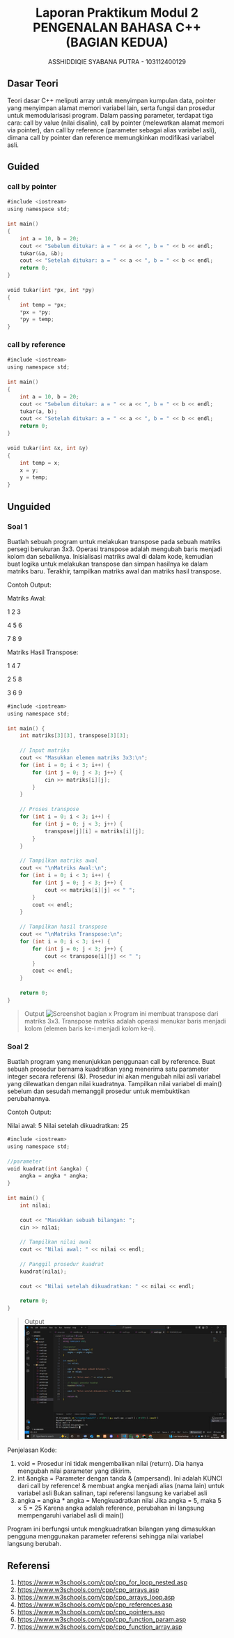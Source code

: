 # <h1 align="center">Laporan Praktikum Modul 2 <br> PENGENALAN BAHASA C++ (BAGIAN KEDUA)</h1>
<p align="center">ASSHIDDIQIE SYABANA PUTRA - 103112400129                                            </p>

## Dasar Teori

Teori dasar C++ meliputi array untuk menyimpan kumpulan data, pointer yang menyimpan alamat memori variabel lain, serta fungsi dan prosedur untuk memodularisasi program. Dalam passing parameter, terdapat tiga cara: call by value (nilai disalin), call by pointer (melewatkan alamat memori via pointer), dan call by reference (parameter sebagai alias variabel asli), dimana call by pointer dan reference memungkinkan modifikasi variabel asli.

## Guided

### call by pointer

```go
#include <iostream>
using namespace std;

int main()
{
    int a = 10, b = 20;
    cout << "Sebelum ditukar: a = " << a << ", b = " << b << endl;
    tukar(&a, &b);
    cout << "Setelah ditukar: a = " << a << ", b = " << b << endl;
    return 0;
}

void tukar(int *px, int *py)
{
    int temp = *px;
    *px = *py;
    *py = temp;
}
```

### call by reference

```go
#include <iostream>
using namespace std;

int main()
{
    int a = 10, b = 20;
    cout << "Sebelum ditukar: a = " << a << ", b = " << b << endl;
    tukar(a, b);
    cout << "Setelah ditukar: a = " << a << ", b = " << b << endl;
    return 0;
}

void tukar(int &x, int &y)
{
    int temp = x;
    x = y;
    y = temp;
}
```

## Unguided

### Soal 1

Buatlah sebuah program untuk melakukan transpose pada sebuah matriks persegi berukuran 3x3. Operasi transpose adalah mengubah baris menjadi kolom dan sebaliknya. Inisialisasi matriks awal di dalam kode, kemudian buat logika untuk melakukan transpose dan simpan hasilnya ke dalam matriks baru. Terakhir, tampilkan matriks awal dan matriks hasil transpose.

Contoh Output:

Matriks Awal:

1 2 3

4 5 6

7 8 9

Matriks Hasil Transpose:

1 4 7

2 5 8

3 6 9


```go
#include <iostream>
using namespace std;

int main() {
    int matriks[3][3], transpose[3][3];
    
    // Input matriks
    cout << "Masukkan elemen matriks 3x3:\n";
    for (int i = 0; i < 3; i++) {
        for (int j = 0; j < 3; j++) {
            cin >> matriks[i][j];
        }
    }
    
    // Proses transpose
    for (int i = 0; i < 3; i++) {
        for (int j = 0; j < 3; j++) {
            transpose[j][i] = matriks[i][j];
        }
    }
    
    // Tampilkan matriks awal
    cout << "\nMatriks Awal:\n";
    for (int i = 0; i < 3; i++) {
        for (int j = 0; j < 3; j++) {
            cout << matriks[i][j] << " ";
        }
        cout << endl;
    }
    
    // Tampilkan hasil transpose
    cout << "\nMatriks Transpose:\n";
    for (int i = 0; i < 3; i++) {
        for (int j = 0; j < 3; j++) {
            cout << transpose[i][j] << " ";
        }
        cout << endl;
    }
    
    return 0;
}
```

> Output
> ![Screenshot bagian x](output/screenshot_soal1.png)
Program ini membuat transpose dari matriks 3x3. Transpose matriks adalah operasi menukar baris menjadi kolom (elemen baris ke-i menjadi kolom ke-i).

### Soal 2

Buatlah program yang menunjukkan penggunaan call by reference. Buat sebuah prosedur bernama kuadratkan yang menerima satu parameter integer secara referensi (&). Prosedur ini akan mengubah nilai asli variabel yang dilewatkan dengan nilai kuadratnya. Tampilkan nilai variabel di main() sebelum dan sesudah memanggil prosedur untuk membuktikan perubahannya. 

Contoh Output:

Nilai awal: 5
Nilai setelah dikuadratkan: 25

```go
#include <iostream>
using namespace std;

//parameter
void kuadrat(int &angka) {
    angka = angka * angka;
}

int main() {
    int nilai;
    
    cout << "Masukkan sebuah bilangan: ";
    cin >> nilai;
    
    // Tampilkan nilai awal
    cout << "Nilai awal: " << nilai << endl;
    
    // Panggil prosedur kuadrat
    kuadrat(nilai);
    
    cout << "Nilai setelah dikuadratkan: " << nilai << endl;
    
    return 0;
}
```

> Output
> ![Screenshot bagian x](output/modul2no2.jpg)

Penjelasan Kode:

1. void = Prosedur ini tidak mengembalikan nilai (return). Dia hanya mengubah nilai parameter yang dikirim.
2. int &angka = Parameter dengan tanda & (ampersand). Ini adalah KUNCI dari call by reference!
    & membuat angka menjadi alias (nama lain) untuk variabel asli
    Bukan salinan, tapi referensi langsung ke variabel asli
3. angka = angka * angka = Mengkuadratkan nilai
    Jika angka = 5, maka 5 × 5 = 25
    Karena angka adalah reference, perubahan ini langsung mempengaruhi variabel asli di main()

Program ini berfungsi untuk mengkuadratkan bilangan yang dimasukkan pengguna menggunakan parameter referensi sehingga nilai variabel langsung berubah.

## Referensi

1. https://www.w3schools.com/cpp/cpp_for_loop_nested.asp
2. https://www.w3schools.com/cpp/cpp_arrays.asp
3. https://www.w3schools.com/cpp/cpp_arrays_loop.asp
4. https://www.w3schools.com/cpp/cpp_references.asp
5. https://www.w3schools.com/cpp/cpp_pointers.asp
6. https://www.w3schools.com/cpp/cpp_function_param.asp
7. https://www.w3schools.com/cpp/cpp_function_array.asp

